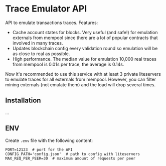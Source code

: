 # Trace Emulator API

API to emulate transactions traces. Features:

* Cache account states for blocks. Very useful (and safe!) for emulation externals from mempool since there are a lot of
popular contracts that involved in many traces.
* Updates blockchain config every validation round so emulation will be as close to real as possible.
* High performance. The median value for emulation 10,000 real traces from mempool is 0.01s per trace, the average is 0.14s.

Now it's recommended to use this service with at least 3 private liteservers to emulate traces for all externals from mempool. 
However, you can filter mining externals (not emulate them) and the load will drop several times.

## Installation

...

## ENV

Create `.env` file with the following content:

```
PORT=12123  # port for the API
CONFIG_PATH='config.json'  # path to config with liteservers
MAX_REQ_PER_PEER=30  # maximum amount of requests per peer
```
